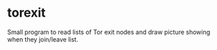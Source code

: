 # torexit

Small program to read lists of Tor exit nodes and draw picture showing
when they join/leave list.

